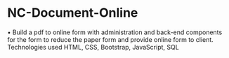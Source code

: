 # NC-Document-Online


•	Build a pdf to online form with administration and back-end components for the form to reduce the paper form and provide online form to client.
Technologies used HTML, CSS, Bootstrap, JavaScript, SQL
